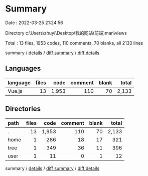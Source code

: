 # Summary

Date : 2022-03-25 21:24:56

Directory c:\Users\zhuyi\Desktop\我的网站\(前端)man\views

Total : 13 files,  1953 codes, 110 comments, 70 blanks, all 2133 lines

summary / [details](details.md) / [diff summary](diff.md) / [diff details](diff-details.md)

## Languages
| language | files | code | comment | blank | total |
| :--- | ---: | ---: | ---: | ---: | ---: |
| Vue.js | 13 | 1,953 | 110 | 70 | 2,133 |

## Directories
| path | files | code | comment | blank | total |
| :--- | ---: | ---: | ---: | ---: | ---: |
| . | 13 | 1,953 | 110 | 70 | 2,133 |
| home | 1 | 286 | 18 | 17 | 321 |
| tree | 1 | 349 | 36 | 11 | 396 |
| user | 1 | 11 | 0 | 1 | 12 |

summary / [details](details.md) / [diff summary](diff.md) / [diff details](diff-details.md)